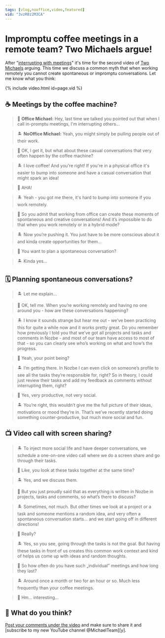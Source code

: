 ```yaml
---
tags: [vlog,nooffice,video,featured]
vid: "3vzR8z2M3CA"
---
```


# Impromptu coffee meetings in a remote team? Two Michaels argue!

After "[interrupting with meetings](/meetings)" it's time for the second video of [Two Michaels](/michaels) arguing. This time we discuss a common myth that when working remotely you cannot create spontaneous or impromptu conversations. Let me know what you think:

{% include video.html id=page.vid %}

<!--More-->

## ☕️ Meetings by the coffee machine?

> 🏢 **Office Michael:** Hey, last time we talked you pointed out that when I call in-promptu meetings, I'm interrupting others…

> 🏝️ **NoOffice Michael:** Yeah, you might simply be pulling people out of their work.

> 🏢 OK, I get it, but what about these casual conversations that very often happen by the coffee machine?

> 🏝️ I love coffee! And you're right! If you're in a physical office it's easier to bump into someone and have a casual conversation that might spark an idea!

> 🏢 AHA!

> 🏝️ Yeah - you got me there, it's hard to bump into someone if you work remotely.

> 🏢 So you admit that working from office can create these moments of spontaneous and creative conversations! And it’s impossible to do that when you work remotely or in a hybrid mode?

> 🏝️ Now you’re pushing it. You just have to be more conscious about it and kinda create opportunities for them…

> 🏢 You want to plan a spontaneous conversation?

> 🏝️ Kinda yes…

## 🗓️ Planning spontaneous conversations?

> 🏝️ Let me explain…

> 🏢 OK, tell me. When you’re working remotely and having no one around you - how are these conversations happening?

> 🏝️ I know it sounds strange but hear me out - we’ve been practicing this for quite a while now and it works pretty great. Do you remember how previously I told you that we’ve got all projects and tasks and comments in Nozbe - and most of our team have access to most of that - so you can clearly see who’s working on what and how’s the progress.

> 🏢 Yeah, your point being?

> 🏝️ I’m getting there. In Nozbe I can even click on someone’s profile to see all the tasks they’re responsible for, right? So in theory, I could just review their tasks and add my feedback as comments without interrupting them, right?

> 🏢 Yes, very productive, not very social.

> 🏝️ You’re right, this wouldn’t give me the full picture of their ideas, motivations or mood they’re in. That’s we’ve recently started doing something counter-productive, but much more social and fun.

## 📺 Video call with screen sharing?

> 🏝️ To inject more social life and have deeper conversations, we schedule a one-on-one video call where we do a screen share and go through their tasks.

> 🏢 Like, you look at these tasks together at the same time?

> 🏝️ Yes, and we discuss them.

> 🏢 But you just proudly said that as everything is written in Nozbe in projects, tasks and comments, so what’s there to discuss?

> 🏝️ Sometimes, not much. But other times we look at a project or a task and someone mentions a random idea, and very often a spontaneous conversation starts… and we start going off in different directions!

> 🏢 Really?

> 🏝️ Yes, so you see, going through the tasks is not the goal. But having these tasks in front of us creates this common work context and kind of helps us come up with ideas and random thoughts.

> 🏢 So how often do you have such „individual” meetings and how long they last?

> 🏝️ Around once a month or two for an hour or so. Much less frequently than your coffee meetings.

> 🏢 Hm… interesting…

## 🤔 What do you think?

[Post your comments under the video][yt] and make sure to share it and [subscribe to my new YouTube channel @MichaelTeam][y].


[yt]: https://youtube.com/watch?v=3vzR8z2M3CA

[n]: https://michael.gratis/nozbe
[np]: https://michael.gratis/nozbepersonal